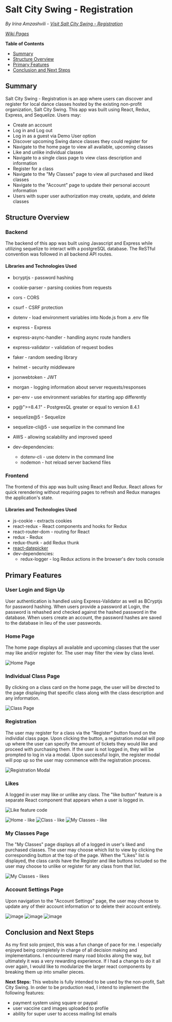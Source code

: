 # Salt City Swing - Registration

*By Irina Amzashvili - [Visit Salt City Swing - Registration](https://saltcityswing-registration.herokuapp.com/)*

*[Wiki Pages](https://github.com/IrinaAmzashvili/react-solo-project/wiki)*

**Table of Contents**
- [Summary](#Summary)
- [Structure Overview](#Structure-Overview)
- [Primary Features](#Primary-Features)
- [Conclusion and Next Steps](#Conclusion-and-Next-Steps)

## Summary

Salt City Swing - Registration is an app where users can discover and register for local dance classes hosted by the existing non-profit organization, Salt City Swing. This app was built using React, Redux, Express, and Sequelize. Users may:

- Create an account
- Log in and Log out
- Log in as a guest via Demo User option
- Discover upcoming Swing dance classes they could register for
- Navigate to the home page to view all available, upcoming classes
- Like and unlike individual classes
- Navigate to a single class page to view class description and information
- Register for a class
- Navigate to the "My Classes" page to view all purchased and liked classes
- Navigate to the "Account" page to update their personal account information
- Users with super user authorization may create, update, and delete classes

## Structure Overview
### Backend
The backend of this app was built using Javascript and Express while utilizing sequelize to interact with a postgreSQL database. The ReSTful convention was followed in all backend API routes.

#### Libraries and Technologies Used
- bcryptjs - password hashing
- cookie-parser - parsing cookies from requests
- cors - CORS
- csurf - CSRF protection
- dotenv - load environment variables into Node.js from a .env file
- express - Express
- express-async-handler - handling async route handlers
- express-validator - validation of request bodies
- faker - random seeding library
- helmet - security middleware
- jsonwebtoken - JWT
- morgan - logging information about server requests/responses
- per-env - use environment variables for starting app differently
- pg@">=8.4.1" - PostgresQL greater or equal to version 8.4.1
- sequelize@5 - Sequelize
- sequelize-cli@5 - use sequelize in the command line
- AWS - allowing scalability and improved speed

- dev-dependencies:
    - dotenv-cli - use dotenv in the command line
    - nodemon - hot reload server backend files

### Frontend
The frontend of this app was built using React and Redux. React allows for quick rerendering without requiring pages to refresh and Redux
manages the application's state.

#### Libraries and Technologies Used
- js-cookie - extracts cookies
- react-redux - React components and hooks for Redux
- react-router-dom - routing for React
- redux - Redux
- redux-thunk - add Redux thunk
- [react-datepicker](https://www.npmjs.com/package/react-datepicker)
- dev-dependencies:
    - redux-logger - log Redux actions in the browser's dev tools console

## Primary Features
### User Login and Sign Up

User authentication is handled using Express-Validator as well as BCryptjs for password hashing. When users provide a password at Login, the password is rehashed and checked against the hashed password in the database. When users create an account, the password hashes are saved to the database in lieu of the user passwords.

### Home Page
The home page displays all available and upcoming classes that the user may like and/or register for. The user may filter the view by class level.

![Home Page](https://user-images.githubusercontent.com/79552414/123537051-d8a02f80-d6ea-11eb-9561-0231edcb8355.png)

### Individual Class Page
By clicking on a class card on the home page, the user will be directed to the page displaying that specific class along with the class description and any information.

![Class Page](https://user-images.githubusercontent.com/79552414/123537082-f8375800-d6ea-11eb-82af-6e0f630abe50.png)

### Registration
The user may register for a class via the "Register" button found on the individial class page. Upon clicking the button, a registration modal will pop up where the user can specify the amount of tickets they would like and proceed with purchasing them. If the user is not logged in, they will be prompted to log in via a modal. Upon successful login, the register modal will pop up so the user may commence with the registration process.

![Registration Modal](https://user-images.githubusercontent.com/79552414/123537102-100edc00-d6eb-11eb-8a00-0b9e3ce0e3eb.png)

### Likes
A logged in user may like or unlike any class. The "like button" feature is a separate React component that appears when a user is logged in.

![Like feature code](https://user-images.githubusercontent.com/79552414/132736778-464b5840-08d1-4afc-bcd0-5e5a2a1cd366.png)

![Home - like](https://user-images.githubusercontent.com/79552414/123537137-2f0d6e00-d6eb-11eb-8ffb-1fccc6630975.png)
![Class - like](https://user-images.githubusercontent.com/79552414/123537170-52381d80-d6eb-11eb-81ec-5c6619880ed9.png)
![My Classes - like](https://user-images.githubusercontent.com/79552414/123537193-6e3bbf00-d6eb-11eb-9d1b-cf9ec23fb58f.png)

### My Classes Page
The "My Classes" page displays all of a logged in user's liked and purchased classes. The user may choose which list to view by clicking the corresponding button at the top of the page. When the "Likes" list is displayed, the class cards have the Register and like buttons included so the user may choose to unlike or register for any class from that list.

![My Classes - likes](https://user-images.githubusercontent.com/79552414/123537274-d12d5600-d6eb-11eb-9b60-26147560a10c.png)

### Account Settings Page
Upon navigation to the "Account Settings" page, the user may choose to update any of their account information or to delete their account entirely.

![image](https://user-images.githubusercontent.com/79552414/123587416-7a835300-d7a3-11eb-9abf-934106a6c075.png)
![image](https://user-images.githubusercontent.com/79552414/123587477-97b82180-d7a3-11eb-9104-69eff4d0856b.png)
![image](https://user-images.githubusercontent.com/79552414/123587534-a999c480-d7a3-11eb-9037-a1b6017afc86.png)

## Conclusion and Next Steps
As my first solo project, this was a fun change of pace for me. I especially enjoyed being completely in charge of all decision making and implementations. I encountered many road blocks along the way, but ultimately it was a very rewarding experience. If I had a change to do it all over again, I would like to modularize the larger react components by breaking them up into smaller pieces.

**Next Steps:** This website is fully intended to be used by the non-profit, Salt City Swing. In order to be production read, I intend to implement the following features:
- payment system using square or paypal
- user vaccine card images uploaded to profile
- ability for super user to access mailing list emails
